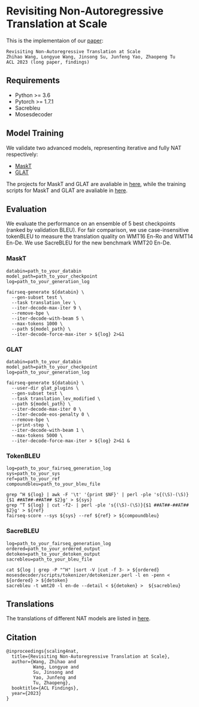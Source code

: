 # Revisiting Non-Autoregressive Translation at Scale
This is the implementaion of our [paper](https://arxiv.org/abs/2305.16155):
```
Revisiting Non-Autoregressive Translation at Scale
Zhihao Wang, Longyue Wang, Jinsong Su, Junfeng Yao, Zhaopeng Tu
ACL 2023 (long paper, findings)
```
## Requirements
* Python >= 3.6
* Pytorch >= 1.7.1
* Sacrebleu
* Mosesdecoder

## Model Training
We validate two advanced models, representing iterative and fully NAT respectively:
* [MaskT](https://github.com/facebookresearch/fairseq) 
* [GLAT](https://github.com/FLC777/GLAT)

The projects for MaskT and GLAT are avaliable in [here](https://github.com/DeepLearnXMU/Scaling4NAT/tree/main/projects), while the training scripts for MaskT and GLAT are avaliable in [here](https://github.com/DeepLearnXMU/Scaling4NAT/tree/main/training%20scripts). 

## Evaluation
We evaluate the performance on an ensemble of 5 best checkpoints (ranked by validation BLEU). For fair comparison, we use case-insensitive tokenBLEU to measure the translation quality on WMT16 En-Ro and WMT14 En-De. We use SacreBLEU for the new benchmark WMT20 En-De.

### MaskT
```
databin=path_to_your_databin
model_path=path_to_your_checkpoint
log=path_to_your_generation_log

fairseq-generate ${databin} \
  --gen-subset test \
  --task translation_lev \
  --iter-decode-max-iter 9 \
  --remove-bpe \
  --iter-decode-with-beam 5 \
  --max-tokens 1000 \
  --path ${model_path} \
  --iter-decode-force-max-iter > ${log} 2>&1
```

### GLAT
```
databin=path_to_your_databin
model_path=path_to_your_checkpoint
log=path_to_your_generation_log

fairseq-generate ${databin} \
  --user-dir glat_plugins \
  --gen-subset test \
  --task translation_lev_modified \
  --path ${model_path} \
  --iter-decode-max-iter 0 \
  --iter-decode-eos-penalty 0 \
  --remove-bpe \
  --print-step \
  --iter-decode-with-beam 1 \
  --max-tokens 5000 \
  --iter-decode-force-max-iter > ${log} 2>&1 &
```

### TokenBLEU
```
log=path_to_your_fairseq_generation_log
sys=path_to_your_sys
ref=path_to_your_ref
compoundbleu=path_to_your_bleu_file

grep ^H ${log} | awk -F '\t' '{print $NF}' | perl -ple 's{(\S)-(\S)}{$1 ##AT##-##AT## $2}g' > ${sys}
grep ^T ${log} | cut -f2- | perl -ple 's{(\S)-(\S)}{$1 ##AT##-##AT## $2}g' > ${ref}
fairseq-score --sys ${sys} --ref ${ref} > ${compoundbleu}
```
### SacreBLEU
```
log=path_to_your_fairseq_generation_log
ordered=path_to_your_ordered_output
detoken=path_to_your_detoken_output
sacrebleu=path_to_your_bleu_file

cat ${log | grep -P "^H" |sort -V |cut -f 3- > ${ordered}
mosesdecoder/scripts/tokenizer/detokenizer.perl -l en -penn < ${ordered} > ${detoken}
sacrebleu -t wmt20 -l en-de --detail < ${detoken} >  ${sacrebleu}
```

## Translations
The translations of different NAT models are listed in [here](https://github.com/DeepLearnXMU/Scaling4NAT/tree/main/translations).

## Citation
```
@inproceedings{scaling4nat,
  title={Revisiting Non-Autoregressive Translation at Scale},
  author={Wang, Zhihao and
          Wang, Longyue and
          Su, Jinsong and
          Yao, Junfeng and
          Tu, Zhaopeng},
  booktitle={ACL Findings},
  year={2023}
}
```
